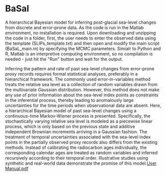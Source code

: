 # BaSal
A hierarchical Bayesian model for inferring post-glacial sea-level changes from discrete and error-prone data. As the code is run in the Matlab environment, no installation is required. Upon downloading and unzipping the code in a folder, first, the user needs to enter the observed data using the template (SLIPs_template.txt) and then open and modify the main script (BaSaL_main.m) by specifying the MCMC parameters. Simialr to Python and R, Matlab is an interpretive computing environment, so no compilation is needed - just hit the "Run" button and wait for the output.

Inferring the pattern and rate of past sea-level changes from error-prone proxy records requires formal statistical analyses, preferably in a hierarchical framework. The commonly used error-in-variables method treats the relative sea level as a collection of random variables drawn from the multivariate Gaussian distribution. However, this method does not make any use of prior information about the sea-level index points as constraints in the inferential process, thereby leading to anomalously large uncertainties for the time periods when observational data are absent. Here, a hierarchical Bayesian model of past sea-level changes using a continuous-time Markov-Wiener process is presented. Specifically, the stochastically varying relative sea level is modeled as a piecewise linear process, which is only based on the previous state and additive independent Brownian increments arriving in a Gaussian fashion. The treatment of temporal uncertainties associated with the sea-level index points in the partially observed proxy records also differs from the existing methods. Instead of calibrating the radiocarbon ages individually, the corresponding calendar ages are treated as random variables and inferred recursively according to their temporal order. Illustrative studies using synthetic and real-world data demonstrate the promise of this model.[User Manual.pdf](https://github.com/ShiyongYu-cloud/BaSal/files/12409997/User.Manual.pdf)
